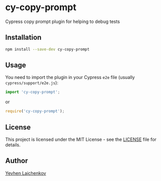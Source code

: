 # cy-copy-prompt

Cypress copy prompt plugin for helping to debug tests

## Installation

```bash
npm install --save-dev cy-copy-prompt
```

## Usage

You need to import the plugin in your Cypress `e2e` file (usually `cypress/support/e2e.js`):

```typescript
import 'cy-copy-prompt';
```

or

```javascript
require('cy-copy-prompt');
```

## License

This project is licensed under the MIT License - see the [LICENSE](LICENSE) file for details.

## Author

[Yevhen Laichenkov](elaichenkov@gmail.com)